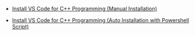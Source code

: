 
- [Install VS Code for C++ Programming (Manual Installation)](https://jumail-utm.github.io/codelabs/pt2-codelabs/codelab-vscode-cpp-install-manual)

- [Install VS Code for C++ Programming (Auto Installation with Powershell Script)](https://jumail-utm.github.io/codelabs/pt2-codelabs/codelab-vscode-cpp-install-auto)  

